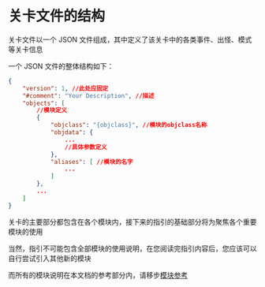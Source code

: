 # 关卡文件的结构

关卡文件以一个 JSON 文件组成，其中定义了该关卡中的各类事件、出怪、模式等关卡信息

一个 JSON 文件的整体结构如下：

```JSON
{
    "version": 1, //此处应固定
    "#comment": "Your Description", //描述
    "objects": [
        //模块定义
        {
            "objclass": "{objclass}", //模块的objclass名称
            "objdata": {
                ...
                //具体参数定义
            },
            "aliases": [ //模块的名字
				...
			]
        },
        ...
    ]
}
```

关卡的主要部分都包含在各个模块内，接下来的指引的基础部分将为聚焦各个重要模块的使用

当然，指引不可能包含全部模块的使用说明，在您阅读完指引内容后，您应该可以自行尝试引入其他新的模块

而所有的模块说明在本文档的参考部分内，请移步[模块参考](https://pvz2cndiy.github.io/docs/reference/types/modules.html)

